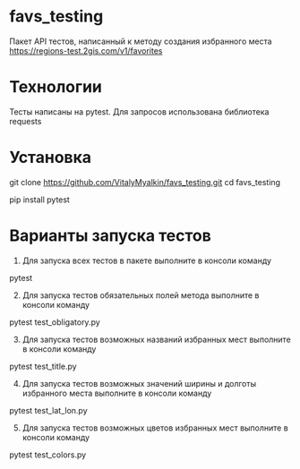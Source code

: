 # favs_testing

Пакет API тестов, написанный к методу создания избранного места https://regions-test.2gis.com/v1/favorites 

# Технологии

Тесты написаны на pytest. Для запросов использована библиотека requests

# Установка

git clone https://github.com/VitalyMyalkin/favs_testing.git
cd favs_testing

pip install pytest

# Варианты запуска тестов

1. Для запуска всех тестов в пакете выполните в консоли команду 

pytest

2. Для запуска тестов обязательных полей метода выполните в консоли команду 

pytest test_obligatory.py

3. Для запуска тестов возможных названий избранных мест выполните в консоли команду 

pytest test_title.py

4. Для запуска тестов возможных значений ширины и долготы избранного места выполните в консоли команду 

pytest test_lat_lon.py

5. Для запуска тестов возможных цветов избранных мест выполните в консоли команду 

pytest test_colors.py